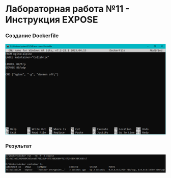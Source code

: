 # Лабораторная работа №11 - Инструкция EXPOSE

### Создание Dockerfile

![Dockerfile](/11/img/Dockerfile.png)

### Результат

![result](/11/img/result.png)